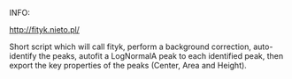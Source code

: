INFO:

http://fityk.nieto.pl/

Short script which will call fityk, perform a background correction, auto-identify the peaks, autofit a LogNormalA peak to each identified peak, then export the key properties of the peaks (Center, Area and Height).